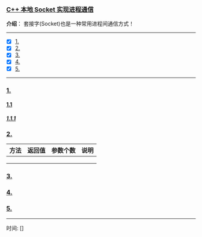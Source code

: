 ### [C++ 本地 Socket 实现进程通信](#)
 **介绍**： 套接字(Socket)也是一种常用进程间通信方式！

-----
- [x] [1. ](#1-)
- [x] [2. ](#2-)
- [x] [3. ](#3-)
- [x] [4. ](#4-)
- [x] [5. ](#5-)
-----

### [1.](#)

#### [1.1](#)

##### [1.1.1 ](#)

### [2.](#) 

|方法|返回值|参数个数|说明|
|:---|:---|:---|:----|
|||||
|||||
|||||

### [3.](#) 

### [4. ](#)

### [5.](#) 

-----
时间: [] 